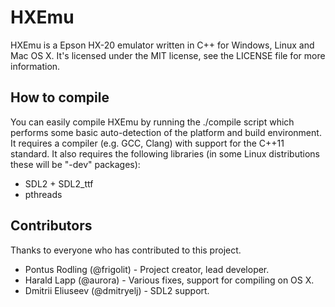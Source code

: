 HXEmu
=====
HXEmu is a Epson HX-20 emulator written in C++ for Windows, Linux and Mac OS X.
It's licensed under the MIT license, see the LICENSE file for more information.

How to compile
--------------
You can easily compile HXEmu by running the ./compile script which performs some basic auto-detection of the platform and build environment.
It requires a compiler (e.g. GCC, Clang) with support for the C++11 standard.
It also requires the following libraries (in some Linux distributions these will be "-dev" packages):
- SDL2 + SDL2_ttf
- pthreads

Contributors
------------
Thanks to everyone who has contributed to this project.
- Pontus Rodling (@frigolit) - Project creator, lead developer.
- Harald Lapp (@aurora) - Various fixes, support for compiling on OS X.
- Dmitrii Eliuseev (@dmitryelj) - SDL2 support.
